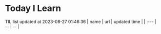 # Today I Learn 
TIL list updated at 2023-08-27 01:46:36
| name | url | updated time |
| :--- | -- | -- |
